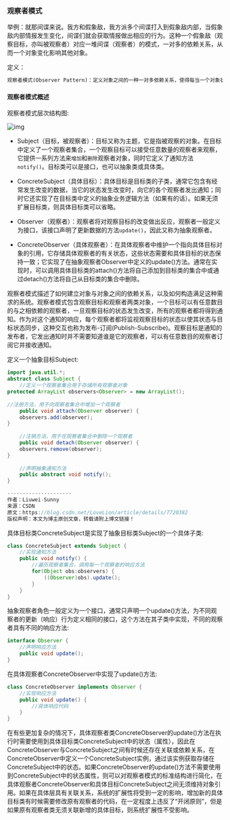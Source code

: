 ### 观察者模式

举例：就那间谍来说。我方和假象敌，我方派多个间谍打入到假象敌内部，当假象敌内部情报发生变化，间谍们就会获取情报做出相应的行为。这种一个假象敌（观察目标，亦叫被观察者）对应一堆间谍（观察者）的模式，一对多的依赖关系，从而一个对象变化影响其他对象。

定义：

```txt
观察者模式(Observer Pattern)：定义对象之间的一种一对多依赖关系，使得每当一个对象状态发生改变时，其相关依赖对象皆得到通知并被自动更新。观察者模式的别名包括发布-订阅（Publish/Subscribe）模式、模型-视图（Model/View）模式、源-监听器（Source/Listener）模式或从属者（Dependents）模式。观察者模式是一种对象行为型模式。
```

#### 观察者模式概述

观察者模式层次结构图:

![img](https://img-my.csdn.net/uploads/201207/05/1341501815_4830.jpg)

- Subject（目标，被观察者）：目标又称为主题，它是指被观察的对象。在目标中定义了一个观察者集合，一个观察目标可以接受任意数量的观察者来观察，它提供一系列方法来`增加`和`删除`观察者对象，同时它定义了通知方法`notify()`。目标类可以是接口，也可以抽象类或具体类。

-  ConcreteSubject（具体目标）：具体目标是目标类的子类，通常它包含有经常发生改变的数据，当它的状态发生改变时，向它的各个观察者发出通知；同时它还实现了在目标类中定义的抽象业务逻辑方法（如果有的话）。如果无须扩展目标类，则具体目标类可以省略。
  
-  Observer（观察者）：观察者将对观察目标的改变做出反应，观察者一般定义为接口，该接口声明了更新数据的方法`update()`，因此又称为抽象观察者。
  
- ConcreteObserver（具体观察者）：在具体观察者中维护一个指向具体目标对象的引用，它存储具体观察者的有关状态，这些状态需要和具体目标的状态保持一致；它实现了在抽象观察者Observer中定义的update()方法。通常在实现时，可以调用具体目标类的attach()方法将自己添加到目标类的集合中或通过detach()方法将自己从目标类的集合中删除。

观察者模式描述了如何建立对象与对象之间的依赖关系，以及如何构造满足这种需求的系统。观察者模式包含观察目标和观察者两类对象，一个目标可以有任意数目的与之相依赖的观察者，一旦观察目标的状态发生改变，所有的观察者都将得到通知。作为对这个通知的响应，每个观察者都将监视观察目标的状态以使其状态与目标状态同步，这种交互也称为发布-订阅(Publish-Subscribe)。观察目标是通知的发布者，它发出通知时并不需要知道谁是它的观察者，可以有任意数目的观察者订阅它并接收通知。

定义一个抽象目标Subject:

``` java
import java.util.*;
abstract class Subject {
    //定义一个观察者集合用于存储所有观察者对象
protected ArrayList observers<Observer> = new ArrayList();
 
//注册方法，用于向观察者集合中增加一个观察者
	public void attach(Observer observer) {
    observers.add(observer);
}
 
    //注销方法，用于在观察者集合中删除一个观察者
	public void detach(Observer observer) {
    observers.remove(observer);
}
 
    //声明抽象通知方法
	public abstract void notify();
}

--------------------- 
作者：Liuwei-Sunny 
来源：CSDN 
原文：https://blog.csdn.net/LoveLion/article/details/7720382 
版权声明：本文为博主原创文章，转载请附上博文链接！
```

具体目标类ConcreteSubject是实现了抽象目标类Subject的一个具体子类:

```java
class ConcreteSubject extends Subject {
    //实现通知方法
	public void notify() {
        //遍历观察者集合，调用每一个观察者的响应方法
		for(Object obs:observers) {
			((Observer)obs).update();
		}
	}	
}
```

抽象观察者角色一般定义为一个接口，通常只声明一个update()方法，为不同观察者的更新（响应）行为定义相同的接口，这个方法在其子类中实现，不同的观察者具有不同的响应方法:

```java
interface Observer {
    //声明响应方法
	public void update();
}
```

在具体观察者ConcreteObserver中实现了update()方法:

```java
class ConcreteObserver implements Observer {
    //实现响应方法
	public void update() {
		//具体响应代码
	}
}
```

在有些更加复杂的情况下，具体观察者类ConcreteObserver的update()方法在执行时需要使用到具体目标类ConcreteSubject中的状态（属性），因此在ConcreteObserver与ConcreteSubject之间有时候还存在关联或依赖关系，在ConcreteObserver中定义一个ConcreteSubject实例，通过该实例获取存储在ConcreteSubject中的状态。如果ConcreteObserver的update()方法不需要使用到ConcreteSubject中的状态属性，则可以对观察者模式的标准结构进行简化，在具体观察者ConcreteObserver和具体目标ConcreteSubject之间无须维持对象引用。如果在具体层具有关联关系，系统的扩展性将受到一定的影响，增加新的具体目标类有时候需要修改原有观察者的代码，在一定程度上违反了“开闭原则”，但是如果原有观察者类无须关联新增的具体目标，则系统扩展性不受影响。
